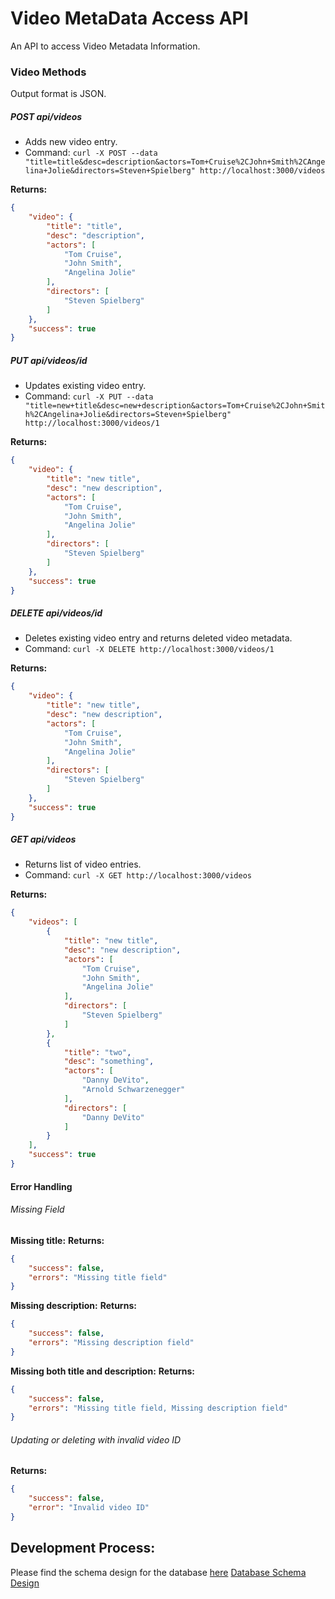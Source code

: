 # Video MetaData Access API

An API to access Video Metadata Information.

### Video Methods
Output format is JSON.

##### POST api/videos

* Adds new video entry.
* Command: `curl -X POST --data "title=title&desc=description&actors=Tom+Cruise%2CJohn+Smith%2CAngelina+Jolie&directors=Steven+Spielberg" http://localhost:3000/videos`

**Returns:**
```json
{
    "video": {
        "title": "title",
        "desc": "description",
        "actors": [
            "Tom Cruise",
            "John Smith",
            "Angelina Jolie"
        ],
        "directors": [
            "Steven Spielberg"
        ]
    },
    "success": true
}
```

##### PUT api/videos/id

* Updates existing video entry.
* Command: `curl -X PUT --data "title=new+title&desc=new+description&actors=Tom+Cruise%2CJohn+Smith%2CAngelina+Jolie&directors=Steven+Spielberg" http://localhost:3000/videos/1`

**Returns:**
```json
{
    "video": {
        "title": "new title",
        "desc": "new description",
        "actors": [
            "Tom Cruise",
            "John Smith",
            "Angelina Jolie"
        ],
        "directors": [
            "Steven Spielberg"
        ]
    },
    "success": true
}
```

##### DELETE api/videos/id

* Deletes existing video entry and returns deleted video metadata.
* Command: `curl -X DELETE http://localhost:3000/videos/1`

**Returns:**
```json
{
    "video": {
        "title": "new title",
        "desc": "new description",
        "actors": [
            "Tom Cruise",
            "John Smith",
            "Angelina Jolie"
        ],
        "directors": [
            "Steven Spielberg"
        ]
    },
    "success": true
}
```

##### GET api/videos

* Returns list of video entries.
* Command: `curl -X GET http://localhost:3000/videos`

**Returns:**
```json
{
    "videos": [
        {
            "title": "new title",
            "desc": "new description",
            "actors": [
                "Tom Cruise",
                "John Smith",
                "Angelina Jolie"
            ],
            "directors": [
                "Steven Spielberg"
            ]
        },
        {
            "title": "two",
            "desc": "something",
            "actors": [
                "Danny DeVito",
                "Arnold Schwarzenegger"
            ],
            "directors": [
                "Danny DeVito"
            ]
        }
    ],
    "success": true
}
```

#### Error Handling
###### Missing Field
**Missing title:**
**Returns:**
```json
{
    "success": false,
    "errors": "Missing title field"
}
```

**Missing description:**
**Returns:**
```json
{
    "success": false,
    "errors": "Missing description field"
}
```
**Missing both title and description:**
**Returns:**
```json
{
    "success": false,
    "errors": "Missing title field, Missing description field"
}
```


###### Updating or deleting with invalid video ID
**Returns:**
```json
{
    "success": false,
    "error": "Invalid video ID"
}
```


## Development Process:

Please find the schema design for the database [here](https://github.com/banud/video-access-api/blob/master/app/assets/images/database_schema.png)
[Database Schema Design](images/database_schema.png)
